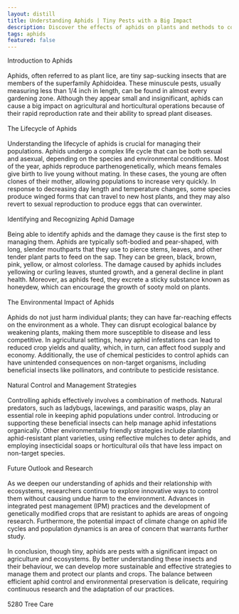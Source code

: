 ```yaml
---
layout: distill
title: Understanding Aphids | Tiny Pests with a Big Impact
description: Discover the effects of aphids on plants and methods to control these small but destructive garden pests.
tags: aphids
featured: false
---
```


Introduction to Aphids<br /><br />Aphids, often referred to as plant lice, are tiny sap-sucking insects that are members of the superfamily Aphidoidea. These minuscule pests, usually measuring less than 1/4 inch in length, can be found in almost every gardening zone. Although they appear small and insignificant, aphids can cause a big impact on agricultural and horticultural operations because of their rapid reproduction rate and their ability to spread plant diseases.<br /><br />The Lifecycle of Aphids<br /><br />Understanding the lifecycle of aphids is crucial for managing their populations. Aphids undergo a complex life cycle that can be both sexual and asexual, depending on the species and environmental conditions. Most of the year, aphids reproduce parthenogenetically, which means females give birth to live young without mating. In these cases, the young are often clones of their mother, allowing populations to increase very quickly. In response to decreasing day length and temperature changes, some species produce winged forms that can travel to new host plants, and they may also revert to sexual reproduction to produce eggs that can overwinter.<br /><br />Identifying and Recognizing Aphid Damage<br /><br />Being able to identify aphids and the damage they cause is the first step to managing them. Aphids are typically soft-bodied and pear-shaped, with long, slender mouthparts that they use to pierce stems, leaves, and other tender plant parts to feed on the sap. They can be green, black, brown, pink, yellow, or almost colorless. The damage caused by aphids includes yellowing or curling leaves, stunted growth, and a general decline in plant health. Moreover, as aphids feed, they excrete a sticky substance known as honeydew, which can encourage the growth of sooty mold on plants.<br /><br />The Environmental Impact of Aphids<br /><br />Aphids do not just harm individual plants; they can have far-reaching effects on the environment as a whole. They can disrupt ecological balance by weakening plants, making them more susceptible to disease and less competitive. In agricultural settings, heavy aphid infestations can lead to reduced crop yields and quality, which, in turn, can affect food supply and economy. Additionally, the use of chemical pesticides to control aphids can have unintended consequences on non-target organisms, including beneficial insects like pollinators, and contribute to pesticide resistance.<br /><br />Natural Control and Management Strategies<br /><br />Controlling aphids effectively involves a combination of methods. Natural predators, such as ladybugs, lacewings, and parasitic wasps, play an essential role in keeping aphid populations under control. Introducing or supporting these beneficial insects can help manage aphid infestations organically. Other environmentally friendly strategies include planting aphid-resistant plant varieties, using reflective mulches to deter aphids, and employing insecticidal soaps or horticultural oils that have less impact on non-target species.<br /><br />Future Outlook and Research<br /><br />As we deepen our understanding of aphids and their relationship with ecosystems, researchers continue to explore innovative ways to control them without causing undue harm to the environment. Advances in integrated pest management (IPM) practices and the development of genetically modified crops that are resistant to aphids are areas of ongoing research. Furthermore, the potential impact of climate change on aphid life cycles and population dynamics is an area of concern that warrants further study.<br /><br />In conclusion, though tiny, aphids are pests with a significant impact on agriculture and ecosystems. By better understanding these insects and their behaviour, we can develop more sustainable and effective strategies to manage them and protect our plants and crops. The balance between efficient aphid control and environmental preservation is delicate, requiring continuous research and the adaptation of our practices.<br /><br />5280 Tree Care
